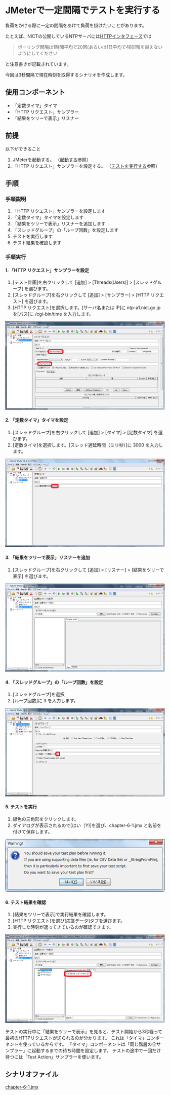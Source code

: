 # JMeterで一定間隔でテストを実行する

負荷をかける際に一定の間隔をあけて負荷を掛けたいことがあります。

たとえば、NICTの公開しているNTPサーバには[HTTPインタフェース](http://www2.nict.go.jp/aeri/sts/tsp/PubNtp/clients.html)では

> ポーリング間隔は1時間平均で20回(あるいは1日平均で480回)を越えないようにしてください

と注意書きが記載されています。

今回は3秒間隔で現在時刻を取得するシナリオを作成します。

## 使用コンポーネント

+ 「定数タイマ」タイマ
+ 「HTTP リクエスト」サンプラー
+ 「結果をツリーで表示」リスナー

## 前提
以下ができること

1. JMeterを起動する。
（[起動する](1.start.md "起動する")参照）
2. 「HTTP リクエスト」サンプラーを設定する。
（[テストを実行する](2.run.md "テストを実行する")参照）

## 手順
### 手順説明

1. 「HTTP リクエスト」サンプラーを設定します
2. 「定数タイマ」タイマを設定します
3. 「結果をツリーで表示」リスナーを追加します
4. 「スレッドグループ」の「ループ回数」を設定します
5. テストを実行します
6. テスト結果を確認します

### 手順実行
#### 1. 「HTTP リクエスト」サンプラーを設定

1. [テスト計画]を右クリックして [追加] > [Threads(Users)] > [スレッドグループ] を選びます。
2. [スレッドグループ]を右クリックして [追加] > [サンプラー] > [HTTP リクエスト] を選びます。
3. [HTTP リクエスト]を選択します。[サーバ名または IP]に ntp-a1.nict.go.jp を[パス]に /cgi-bin/time を入力します。

![HTTPリクエストを設定](images/chapter-6-1.png)

#### 2. 「定数タイマ」タイマを設定

1. [スレッドグループ]を右クリックして [追加] > [タイマ] > [定数タイマ] を選びます。
2. [定数タイマ]を選択します。[スレッド遅延時間（ミリ秒）]に 3000 を入力します。

![定数タイマを選択](images/chapter-6-2.png)

#### 3. 「結果をツリーで表示」リスナーを追加

1. [スレッドグループ]を右クリックして [追加] > [リスナー] > [結果をツリーで表示] を選びます。

![結果をツリーで表示を追加](images/chapter-6-3.png)

#### 4. 「スレッドグループ」の「ループ回数」を設定

1. [スレッドグループ]を選択
2. [ループ回数]に 3 を入力します。

![ループ回数を設定](images/chapter-6-4.png)

#### 5. テストを実行

1. 緑色の三角形をクリックします。
2. ダイアログが表示されるので[はい（Y)]を選び、chapter-6-1.jmx と名前を付けて保存します。

![保存確認ダイアログ](images/chapter-6-5.png)

#### 6. テスト結果を確認

1. [結果をツリーで表示]で実行結果を確認します。
2. [HTTP リクエスト]を選び[応答データ]タブを選びます。
3. 実行した時刻が返ってきているのが確認できます。

![返ってきた時刻を確認](images/chapter-6-6.png)

テストの実行中に「結果をツリーで表示」を見ると、テスト開始から3秒経って最初のHTTPリクエストが送られるのが分かります。
これは「タイマ」コンポーネントを使っているからです。
「タイマ」コンポーネントは「同じ階層の全サンプラー」に起動するまでの待ち時間を設定します。
テストの途中で一回だけ待つには「Test Action」サンプラーを使います。

## シナリオファイル
[chapter-6-1.jmx](scenarios/chapter-6-1.jmx)